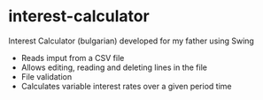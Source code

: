 # interest-calculator
Interest Calculator (bulgarian) developed for my father using Swing

- Reads imput from a CSV file
- Allows editing, reading and deleting lines in the file
- File validation
- Calculates variable interest rates over a given period time

